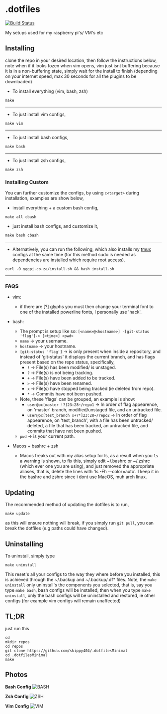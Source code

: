 # .dotfiles
[![Build Status](https://travis-ci.com/Skippy404/.dotfilesMinimal.svg?branch=master)](https://travis-ci.com/Skippy404/.dotfilesMinimal)

My setups used for my raspberry pi's/ VM's etc  

## Installing  
clone the repo in your desired location, then follow the instructions below, note when if it looks fozen
when vim opens, vim just isnt buffering because it is in a non-buffering state,
simply wait for the install to finish (depending on your internet speed, max 30
seconds for all the plugins to be downloaded)
* To install everything (vim, bash, zsh)
````
make
````

---

* To just install vim configs,
````
make vim
````

---

* To just install bash configs,
````
make bash
````

---

* To just install zsh configs,
````
make zsh
````

### Installing Custom

You can further customize the configs, by using `c<target>` during installation,
examples are show below,

* install everything + a custom bash config,
````
make all cbash
````

* just install bash configs, and customize it,
````
make bash cbash
````

---

* Alternatively, you can run the following, which also installs my
[tmux](https://github.com/skippy404/.tmux) configs at the same time (for this
method sudo is needed as dependencies are installed which require root
access).
````
curl -O yggpi.co.za/install.sh && bash install.sh
````

---

### FAQS

* vim:
	* if there are [?] glyphs you must then change your terminal font to one of
	  the installed powerline fonts, I personally use 'hack'.

* bash:
	* The prompt is setup like so: `[<name>@<hostname>] -[git-status 'flag']-> [<time>] <pwd>`
	* `name` -> your username.
	* `hostname` -> your hostname.
	* `[git-status 'flag']` -> is only present when inside a repository, and
	instead of 'git-status' it displays the current branch, and has flags present
	based on the repo status, specifically,
	    * `!` -> File(s) has been modified/ is unstaged.
	    * `?` -> File(s) is not being tracking.
	    * `+` -> File(s) have been added to be tracked.
	    * `>` -> File(s) have been renamed.
	    * `x` -> File(s) have stopped being tracked (ie deleted from repo).
	    * `*` -> Commits have not been pushed.
	* Note, these 'flags' can be grouped, an example is show:
	    * `user@pc[master !?]23:28~/repo1` -> In order of flag appearence, on
	    'master' branch, modified/unstaged file, and an untracked file.
	    * `user@pc[test_branch x+?*]23:28~/repo2` -> In order of flag appearence,
	    on 'test_branch', with a file has been untracked/ deleted, a file that
		has been tracked, an untracked file, and commits that have not been pushed.
	* `pwd` -> is your current path.
* Macos + bashrc + zsh
	* Macos freaks out with my alias setup for ls, as a result when you `ls`
	  a warning is shown, to fix this, simply edit ~/.bashrc or ~/.zshrc (which
	  ever one you are using), and just removed the appropriate aliases, that
	  is, delete the lines with 'ls -Fh --color=auto'. I keep it in the bashrc
	  and zshrc since i dont use MacOS, muh arch linux.

## Updating

The recommended method of updating the dotfiles is to run,
````
make update
````
as this will ensure nothing will break, if you simply run `git pull`, you can
break the dotfiles (e.g paths could have changed).

## Uninstalling

To uninstall, simply type
````
make uninstall
````
This reset's all your configs to the way they where before you installed, this
is achieved through the ~/.backup and ~/.backup/.df\* files. Note,
the `make uninstall` only uninstall's the components you selected, that is, say
you type `make bash`, bash configs will be installed, then when you type `make uninstall`,
only the bash configs will be uninstalled and restored, ie other configs (for example
vim configs will remain unaffected)

## TL;DR  
just run this  
````
cd
mkdir repos
cd repos
git clone https://github.com/skippy404/.dotfilesMinimal
cd .dotfilesMinimal  
make
````

## Photos

 __Bash Config__
![BASH](https://i.imgur.com/SQlMESF.png)

__Zsh Config__
![ZSH](https://i.imgur.com/XB0u26e.png)

__Vim Config__
![VIM](https://i.imgur.com/UqgDLXc.png)
